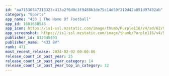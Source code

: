 ```yaml
---
id: "aa71530547313323c413a2f6d0c3f9488b3de75c14d50f210d42b851d97492ab"
category: "Sports"
app_name: "433 | The Home Of Football"
app_id: 1601630546
app_icon: https://is1-ssl.mzstatic.com/image/thumb/Purple116/v4/ad/62/96/ad6296c1-e8b4-a626-53e6-05562f2568c5/appicon-1x_U007emarketing-0-7-0-85-220-0.png/1024x1024bb.png
app_screenshot: https://is1-ssl.mzstatic.com/image/thumb/Purple116/v4/5e/2e/c1/5e2ec1c2-176d-f801-0cde-24fa9f343e06/be411215-bc8a-44e7-8037-c6774d9c0c55_Iphone_12_-_Intro.png/1284x2778bb.png
publisher_id: 832345403
publisher_name: "433 BV"
rank: 471
most_recent_release: 2024-02-02 00:00:00
release_count_in_past_year: 25
release_count_in_past_year_category: 14
release_count_in_past_year_top_in_category: 32
---
```


